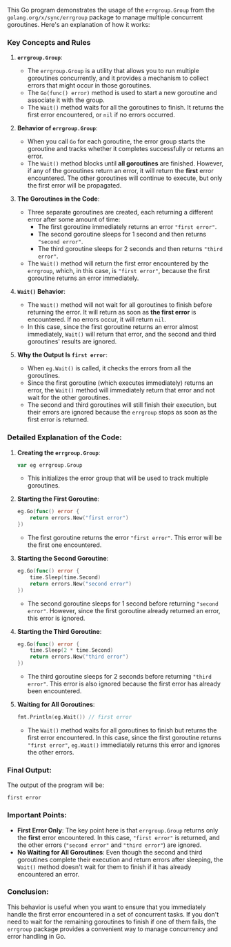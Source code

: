 This Go program demonstrates the usage of the `errgroup.Group` from the `golang.org/x/sync/errgroup` package to manage multiple concurrent goroutines. Here's an explanation of how it works:

### Key Concepts and Rules

1. **`errgroup.Group`**:
   - The `errgroup.Group` is a utility that allows you to run multiple goroutines concurrently, and it provides a mechanism to collect errors that might occur in those goroutines.
   - The `Go(func() error)` method is used to start a new goroutine and associate it with the group.
   - The `Wait()` method waits for all the goroutines to finish. It returns the first error encountered, or `nil` if no errors occurred.

2. **Behavior of `errgroup.Group`**:
   - When you call `Go` for each goroutine, the error group starts the goroutine and tracks whether it completes successfully or returns an error.
   - The `Wait()` method blocks until **all goroutines** are finished. However, if any of the goroutines return an error, it will return the **first** error encountered. The other goroutines will continue to execute, but only the first error will be propagated.

3. **The Goroutines in the Code**:
   - Three separate goroutines are created, each returning a different error after some amount of time:
     - The first goroutine immediately returns an error `"first error"`.
     - The second goroutine sleeps for 1 second and then returns `"second error"`.
     - The third goroutine sleeps for 2 seconds and then returns `"third error"`.
   - The `Wait()` method will return the first error encountered by the `errgroup`, which, in this case, is `"first error"`, because the first goroutine returns an error immediately.

4. **`Wait()` Behavior**:
   - The `Wait()` method will not wait for all goroutines to finish before returning the error. It will return as soon as **the first error** is encountered. If no errors occur, it will return `nil`.
   - In this case, since the first goroutine returns an error almost immediately, `Wait()` will return that error, and the second and third goroutines' results are ignored.

5. **Why the Output Is `first error`**:
   - When `eg.Wait()` is called, it checks the errors from all the goroutines.
   - Since the first goroutine (which executes immediately) returns an error, the `Wait()` method will immediately return that error and not wait for the other goroutines.
   - The second and third goroutines will still finish their execution, but their errors are ignored because the `errgroup` stops as soon as the first error is returned.

### Detailed Explanation of the Code:

1. **Creating the `errgroup.Group`**:
   ```go
   var eg errgroup.Group
   ```
   - This initializes the error group that will be used to track multiple goroutines.

2. **Starting the First Goroutine**:
   ```go
   eg.Go(func() error {
       return errors.New("first error")
   })
   ```
   - The first goroutine returns the error `"first error"`. This error will be the first one encountered.

3. **Starting the Second Goroutine**:
   ```go
   eg.Go(func() error {
       time.Sleep(time.Second)
       return errors.New("second error")
   })
   ```
   - The second goroutine sleeps for 1 second before returning `"second error"`. However, since the first goroutine already returned an error, this error is ignored.

4. **Starting the Third Goroutine**:
   ```go
   eg.Go(func() error {
       time.Sleep(2 * time.Second)
       return errors.New("third error")
   })
   ```
   - The third goroutine sleeps for 2 seconds before returning `"third error"`. This error is also ignored because the first error has already been encountered.

5. **Waiting for All Goroutines**:
   ```go
   fmt.Println(eg.Wait()) // first error
   ```
   - The `Wait()` method waits for all goroutines to finish but returns the first error encountered. In this case, since the first goroutine returns `"first error"`, `eg.Wait()` immediately returns this error and ignores the other errors.

### Final Output:

The output of the program will be:

```
first error
```

### Important Points:

- **First Error Only**: The key point here is that `errgroup.Group` returns only the **first** error encountered. In this case, `"first error"` is returned, and the other errors (`"second error"` and `"third error"`) are ignored.
- **No Waiting for All Goroutines**: Even though the second and third goroutines complete their execution and return errors after sleeping, the `Wait()` method doesn't wait for them to finish if it has already encountered an error.

### Conclusion:

This behavior is useful when you want to ensure that you immediately handle the first error encountered in a set of concurrent tasks. If you don't need to wait for the remaining goroutines to finish if one of them fails, the `errgroup` package provides a convenient way to manage concurrency and error handling in Go.